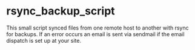 # rsync_backup_script
This small script synced files from one remote host to another with rsync for backups. If an error occurs an email is sent via sendmail if the email dispatch is set up at your site.
